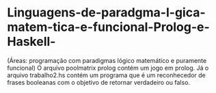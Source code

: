# Linguagens-de-paradgma-l-gica-matem-tica-e-funcional-Prolog-e-Haskell-
(Áreas: programação com paradigmas lógico matemático e puramente funcional)
O arquivo poolmatrix prolog contém um jogo em prolog. Já o arquivo  trabalho2.hs contém um programa que é um reconhecedor
de frases booleanas com o objetivo de retornar verdadeiro ou falso.
